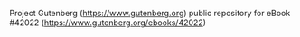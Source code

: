 Project Gutenberg (https://www.gutenberg.org) public repository for eBook #42022 (https://www.gutenberg.org/ebooks/42022)
